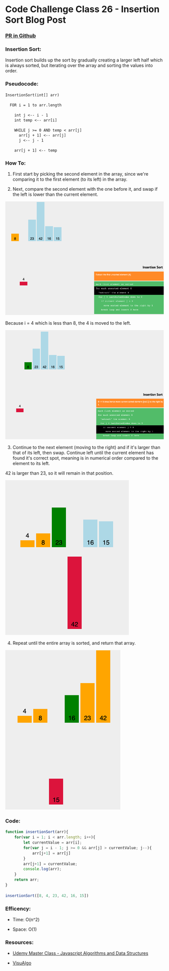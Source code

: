 # Code Challenge Class 26 - Insertion Sort Blog Post

### [PR in Github](https://github.com/nickibaldwin/data-structures-and-algorithms/pull/32)

### Insertion Sort:

Insertion sort builds up the sort by gradually creating a larger left half which is always sorted, but iterating over the array and sorting the values into order.

### Pseudocode:

    InsertionSort(int[] arr)
    
      FOR i = 1 to arr.length
      
        int j <-- i - 1
        int temp <-- arr[i]
        
        WHILE j >= 0 AND temp < arr[j]
          arr[j + 1] <-- arr[j]
          j <-- j - 1
          
        arr[j + 1] <-- temp

### How To:

1. First start by picking the second element in the array, since we're comparing it to the first element (to its left) in the array.

2.  Next, compare the second element with the one before it, and swap if the left is lower than the current element.

![](./assets/2021-05-24-15-05-23.png)

  Because i = 4 which is less than 8, the 4 is moved to the left.

![](./assets/2021-05-24-15-06-32.png)

3. Continue to the next element (moving to the right) and if it's larger than that of its left, then swap. Continue left until the current element has found it's correct spot, meaning is in numerical order compared to the element to its left.

42 is larger than 23, so it will remain in that position.

![](./assets/2021-05-24-15-07-41.png)

4. Repeat until the entire array is sorted, and return that array.

![](./assets/2021-05-24-15-08-54.png)

### Code: 

```javascript
function insertionSort(arr){
    for(var i = 1; i < arr.length; i++){
        let currentValue = arr[i];
        for(var j = i - 1; j >= 0 && arr[j] > currentValue; j--){
            arr[j+1] = arr[j]
        }
        arr[j+1] = currentValue;
        console.log(arr);
    }
    return arr;
}

insertionSort([8, 4, 23, 42, 16, 15])
```

### Efficency:

- Time: O(n^2)

- Space: O(1)

### Resources:

- [Udemy Master Class - Javascript Algorithms and Data Structures](https://www.udemy.com/course/js-algorithms-and-data-structures-masterclass/learn/lecture/8344200#overview)

- [VisuAlgo](https://visualgo.net/en/sorting)